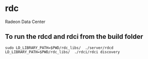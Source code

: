 # rdc
Radeon Data Center

## To run the rdcd and rdci from the build folder
```
sudo LD_LIBRARY_PATH=$PWD/rdc_libs/  ./server/rdcd
LD_LIBRARY_PATH=$PWD/rdc_libs/  ./rdci/rdci discovery
```

